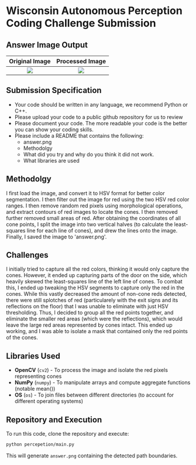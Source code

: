 # Wisconsin Autonomous Perception Coding Challenge Submission

## Answer Image Output
Original Image|Processed Image
:-------------------------:|:-------------------------:
![](red.png)|![](answer.png)

## Submission Specification
- Your code should be written in any language, we recommend Python or C++.
- Please upload your code to a public github repository for us to review
- Please document your code. The more readable your code is the better you can show your coding skills.
- Please include a README that contains the following:
    - answer.png
    - Methodolgy 
    - What did you try and why do you think it did not work.
    - What libraries are used

## Methodolgy
I first load the image, and convert it to HSV format for better color segmentation. I then filter out the image for red using the two HSV red color ranges. I then remove random red pixels using morphological operations, and extract contours of red images to locate the cones. I then removed further removed small areas of red. After obtaining the coordinates of all cone points, I split the image into two vertical halves (to calculate the least-squares line for each line of cones), and drew the lines onto the image. Finally, I saved the image to 'answer.png'.

## Challenges
I initially tried to capture all the red colors, thinking it would only capture the cones. However, it ended up capturing parts of the door on the side, which heavily skewed the least-squares line of the left line of cones. To combat this, I ended up tweaking the HSV segments to capture only the red in the cones. While this vastly decreased the amount of non-cone reds detected, there were still splotches of red (particularely with the exit signs and its reflections on the floor) that I was unable to eliminate with just HSV thresholding. Thus, I decided to group all the red points together, and eliminate the smaller red areas (which were the reflections), which would leave the large red areas represented by cones intact. This ended up working, and I was able to isolate a mask that contained only the red points of the cones. 

## Libraries Used
- **OpenCV** (`cv2`) - To process the image and isolate the red pixels representing cones
- **NumPy** (`numpy`) - To manipulate arrays and compute aggregate functions (notable mean())
- **OS** (`os`) - To join files between different directories (to account for different operating systems)

## Repository and Execution
To run this code, clone the repository and execute:

```bash
python percepetion/main.py
```

This will generate `answer.png` containing the detected path boundaries.